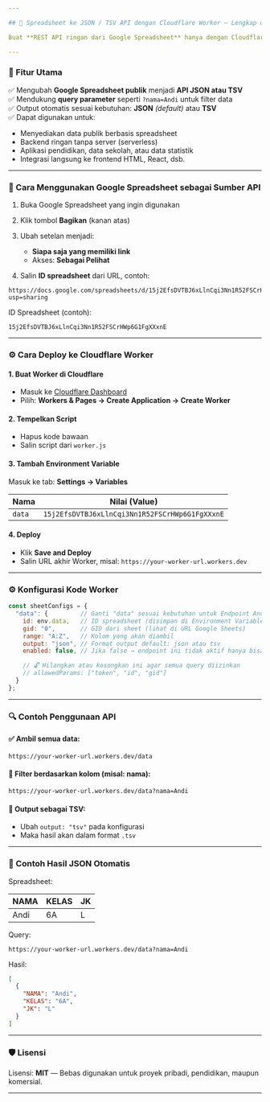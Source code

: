 ```yaml
---

## 📄 Spreadsheet ke JSON / TSV API dengan Cloudflare Worker — Lengkap dengan Query Parameter

Buat **REST API ringan dari Google Spreadsheet** hanya dengan Cloudflare Worker. Script ini mengubah spreadsheet publik menjadi **data JSON atau TSV** yang dapat difilter dengan **parameter URL**.

---
```


### 🚀 Fitur Utama

✅ Mengubah **Google Spreadsheet publik** menjadi **API JSON atau TSV**<br>
✅ Mendukung **query parameter** seperti `?nama=Andi` untuk filter data<br>
✅ Output otomatis sesuai kebutuhan: **JSON** *(default)* atau **TSV**<br>
✅ Dapat digunakan untuk:<br>

  * Menyediakan data publik berbasis spreadsheet
  * Backend ringan tanpa server (serverless)
  * Aplikasi pendidikan, data sekolah, atau data statistik
  * Integrasi langsung ke frontend HTML, React, dsb.

---

### 🔧 Cara Menggunakan Google Spreadsheet sebagai Sumber API

1. Buka Google Spreadsheet yang ingin digunakan
2. Klik tombol **Bagikan** (kanan atas)
3. Ubah setelan menjadi:

   * **Siapa saja yang memiliki link**
   * Akses: **Sebagai Pelihat**
4. Salin **ID spreadsheet** dari URL, contoh:

```
https://docs.google.com/spreadsheets/d/15j2EfsDVTBJ6xLlnCqi3Nn1R52FSCrHWp6G1FgXXxnE/edit?usp=sharing
```

ID Spreadsheet (contoh):

```
15j2EfsDVTBJ6xLlnCqi3Nn1R52FSCrHWp6G1FgXXxnE
```
---

### ⚙️ Cara Deploy ke Cloudflare Worker

#### 1. Buat Worker di Cloudflare

* Masuk ke [Cloudflare Dashboard](https://dash.cloudflare.com)
* Pilih: **Workers & Pages → Create Application → Create Worker**

#### 2. Tempelkan Script

* Hapus kode bawaan
* Salin script dari `worker.js`

#### 3. Tambah Environment Variable

Masuk ke tab: **Settings → Variables**

| Nama   | Nilai (Value)                                  |
| ------ | ---------------------------------------------- |
| `data` | `15j2EfsDVTBJ6xLlnCqi3Nn1R52FSCrHWp6G1FgXXxnE` |

#### 4. Deploy

* Klik **Save and Deploy**
* Salin URL akhir Worker, misal:
  `https://your-worker-url.workers.dev`

---

### ⚙️ Konfigurasi Kode Worker

```js
const sheetConfigs = {
  "data": {         // Ganti "data" sesuai kebutuhan untuk Endpoint Anda
    id: env.data,   // ID spreadsheet (disimpan di Environment Variable)
    gid: "0",       // GID dari sheet (lihat di URL Google Sheets)
    range: "A:Z",   // Kolom yang akan diambil
    output: "json", // Format output default: json atau tsv
    enabled: false, // Jika false → endpoint ini tidak aktif hanya bisa di akses melalui parameter

    // 🔓 Hilangkan atau kosongkan ini agar semua query diizinkan
    // allowedParams: ["token", "id", "gid"]
  }
};
```
---

### 🔍 Contoh Penggunaan API

#### ✅ Ambil semua data:

```
https://your-worker-url.workers.dev/data
```

#### 🔎 Filter berdasarkan kolom (misal: nama):

```
https://your-worker-url.workers.dev/data?nama=Andi
```

#### 📝 Output sebagai TSV:

* Ubah `output: "tsv"` pada konfigurasi
* Maka hasil akan dalam format `.tsv`

---

### 🧪 Contoh Hasil JSON Otomatis

Spreadsheet:

| NAMA | KELAS | JK |
| ---- | ----- | -- |
| Andi | 6A    | L  |

Query:

```
https://your-worker-url.workers.dev/data?nama=Andi
```

Hasil:

```json
[
  {
    "NAMA": "Andi",
    "KELAS": "6A",
    "JK": "L"
  }
]
```

---

### 🛡️ Lisensi

Lisensi: **MIT** — Bebas digunakan untuk proyek pribadi, pendidikan, maupun komersial.

---
